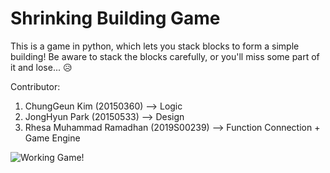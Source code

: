 # Shrinking Building Game
This is a game in python, which lets you stack blocks to form a simple building! Be aware to stack the blocks carefully, or you'll miss some part of it and lose... 😥

Contributor:
  1. ChungGeun Kim (20150360) --> Logic <br /> 
  2. JongHyun Park (20150533) --> Design <br /> 
  3. Rhesa Muhammad Ramadhan (2019S00239) --> Function Connection + Game Engine <br />

![Working Game!](https://user-images.githubusercontent.com/38358858/144618161-1d1df8a3-fbad-48ee-ba23-a14b03fda74f.gif)

